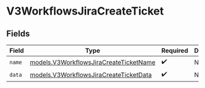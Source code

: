 # V3WorkflowsJiraCreateTicket


## Fields

| Field                                                                                  | Type                                                                                   | Required                                                                               | Description                                                                            |
| -------------------------------------------------------------------------------------- | -------------------------------------------------------------------------------------- | -------------------------------------------------------------------------------------- | -------------------------------------------------------------------------------------- |
| `name`                                                                                 | [models.V3WorkflowsJiraCreateTicketName](../models/v3workflowsjiracreateticketname.md) | :heavy_check_mark:                                                                     | N/A                                                                                    |
| `data`                                                                                 | [models.V3WorkflowsJiraCreateTicketData](../models/v3workflowsjiracreateticketdata.md) | :heavy_check_mark:                                                                     | N/A                                                                                    |